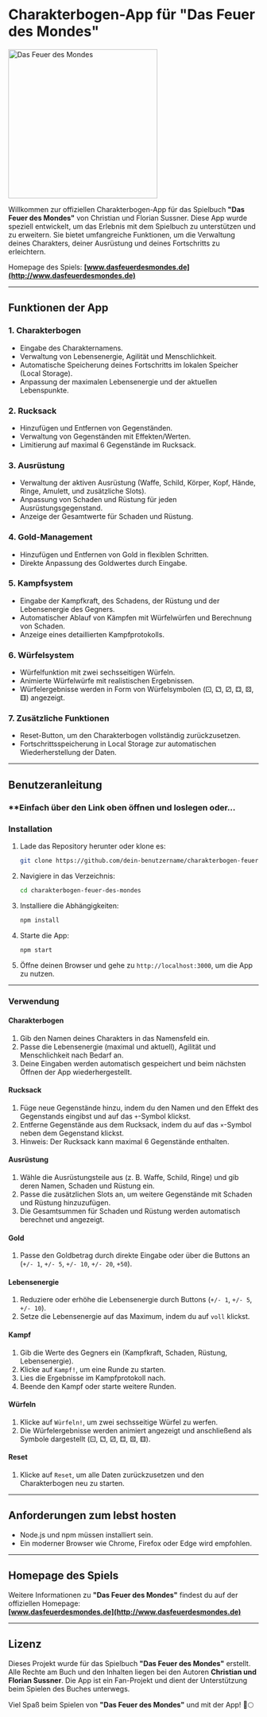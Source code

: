 # Charakterbogen-App für "Das Feuer des Mondes"

<img src="https://www.dasfeuerdesmondes.de/assets/images/book_cover.jpg" alt="Das Feuer des Mondes" width="300"/>

Willkommen zur offiziellen Charakterbogen-App für das Spielbuch **"Das Feuer des Mondes"** von Christian und Florian Sussner. Diese App wurde speziell entwickelt, um das Erlebnis mit dem Spielbuch zu unterstützen und zu erweitern. Sie bietet umfangreiche Funktionen, um die Verwaltung deines Charakters, deiner Ausrüstung und deines Fortschritts zu erleichtern.

Homepage des Spiels: **[www.dasfeuerdesmondes.de](http://www.dasfeuerdesmondes.de)**

---

## Funktionen der App

### 1. **Charakterbogen**
- Eingabe des Charakternamens.
- Verwaltung von Lebensenergie, Agilität und Menschlichkeit.
- Automatische Speicherung deines Fortschritts im lokalen Speicher (Local Storage).
- Anpassung der maximalen Lebensenergie und der aktuellen Lebenspunkte.

### 2. **Rucksack**
- Hinzufügen und Entfernen von Gegenständen.
- Verwaltung von Gegenständen mit Effekten/Werten.
- Limitierung auf maximal 6 Gegenstände im Rucksack.

### 3. **Ausrüstung**
- Verwaltung der aktiven Ausrüstung (Waffe, Schild, Körper, Kopf, Hände, Ringe, Amulett, und zusätzliche Slots).
- Anpassung von Schaden und Rüstung für jeden Ausrüstungsgegenstand.
- Anzeige der Gesamtwerte für Schaden und Rüstung.

### 4. **Gold-Management**
- Hinzufügen und Entfernen von Gold in flexiblen Schritten.
- Direkte Anpassung des Goldwertes durch Eingabe.

### 5. **Kampfsystem**
- Eingabe der Kampfkraft, des Schadens, der Rüstung und der Lebensenergie des Gegners.
- Automatischer Ablauf von Kämpfen mit Würfelwürfen und Berechnung von Schaden.
- Anzeige eines detaillierten Kampfprotokolls.

### 6. **Würfelsystem**
- Würfelfunktion mit zwei sechsseitigen Würfeln.
- Animierte Würfelwürfe mit realistischen Ergebnissen.
- Würfelergebnisse werden in Form von Würfelsymbolen (⚀, ⚁, ⚂, ⚃, ⚄, ⚅) angezeigt.

### 7. **Zusätzliche Funktionen**
- Reset-Button, um den Charakterbogen vollständig zurückzusetzen.
- Fortschrittsspeicherung in Local Storage zur automatischen Wiederherstellung der Daten.

---

## Benutzeranleitung

### **Einfach über den Link oben öffnen und loslegen oder...

### **Installation**
1. Lade das Repository herunter oder klone es:
   ```bash
   git clone https://github.com/dein-benutzername/charakterbogen-feuer-des-mondes.git
   ```
2. Navigiere in das Verzeichnis:
   ```bash
   cd charakterbogen-feuer-des-mondes
   ```
3. Installiere die Abhängigkeiten:
   ```bash
   npm install
   ```
4. Starte die App:
   ```bash
   npm start
   ```
5. Öffne deinen Browser und gehe zu `http://localhost:3000`, um die App zu nutzen.

---

### **Verwendung**

#### **Charakterbogen**
1. Gib den Namen deines Charakters in das Namensfeld ein.
2. Passe die Lebensenergie (maximal und aktuell), Agilität und Menschlichkeit nach Bedarf an.
3. Deine Eingaben werden automatisch gespeichert und beim nächsten Öffnen der App wiederhergestellt.

#### **Rucksack**
1. Füge neue Gegenstände hinzu, indem du den Namen und den Effekt des Gegenstands eingibst und auf das `+`-Symbol klickst.
2. Entferne Gegenstände aus dem Rucksack, indem du auf das `×`-Symbol neben dem Gegenstand klickst.
3. Hinweis: Der Rucksack kann maximal 6 Gegenstände enthalten.

#### **Ausrüstung**
1. Wähle die Ausrüstungsteile aus (z. B. Waffe, Schild, Ringe) und gib deren Namen, Schaden und Rüstung ein.
2. Passe die zusätzlichen Slots an, um weitere Gegenstände mit Schaden und Rüstung hinzuzufügen.
3. Die Gesamtsummen für Schaden und Rüstung werden automatisch berechnet und angezeigt.

#### **Gold**
1. Passe den Goldbetrag durch direkte Eingabe oder über die Buttons an (`+/- 1`, `+/- 5`, `+/- 10`, `+/- 20`, `+50`).

#### **Lebensenergie**
1. Reduziere oder erhöhe die Lebensenergie durch Buttons (`+/- 1`, `+/- 5`, `+/- 10`).
2. Setze die Lebensenergie auf das Maximum, indem du auf `voll` klickst.

#### **Kampf**
1. Gib die Werte des Gegners ein (Kampfkraft, Schaden, Rüstung, Lebensenergie).
2. Klicke auf `Kampf!`, um eine Runde zu starten.
3. Lies die Ergebnisse im Kampfprotokoll nach.
4. Beende den Kampf oder starte weitere Runden.

#### **Würfeln**
1. Klicke auf `Würfeln!`, um zwei sechsseitige Würfel zu werfen.
2. Die Würfelergebnisse werden animiert angezeigt und anschließend als Symbole dargestellt (⚀, ⚁, ⚂, ⚃, ⚄, ⚅).

#### **Reset**
1. Klicke auf `Reset`, um alle Daten zurückzusetzen und den Charakterbogen neu zu starten.

---

## Anforderungen zum lebst hosten
- Node.js und npm müssen installiert sein.
- Ein moderner Browser wie Chrome, Firefox oder Edge wird empfohlen.

---

## Homepage des Spiels
Weitere Informationen zu **"Das Feuer des Mondes"** findest du auf der offiziellen Homepage:  
**[www.dasfeuerdesmondes.de](http://www.dasfeuerdesmondes.de)**

---

## Lizenz
Dieses Projekt wurde für das Spielbuch **"Das Feuer des Mondes"** erstellt. Alle Rechte am Buch und den Inhalten liegen bei den Autoren **Christian und Florian Sussner**. Die App ist ein Fan-Projekt und dient der Unterstützung beim Spielen des Buches unterwegs.

Viel Spaß beim Spielen von **"Das Feuer des Mondes"** und mit der App! 🐉🌕
